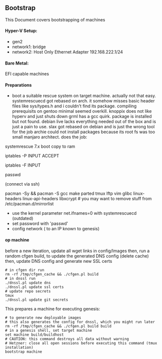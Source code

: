 
## Bootstrap

This Document covers bootstrapping of machines

#### Hyper-V Setup:
- gen2
- network1: bridge
- network2: Host Only Ethernet Adapter 192.168.222.1/24

#### Bare Metal:

EFI capable machines

#### Preparations

- boot a suitable rescue system on target machine. actually not that easy. 
systemrescuecd got rebased on arch. it somehow misses basic header files like sys/types.h and i couldn't find its package.
compiling prerequisits on gentoo minimal seemed overkill.
knoppix does not like hyperv and just shuts down
grml has a gcc quirk. package is installed but not found.
debian live lacks everything needed out of the box and is just a pain to use.
slax got rebased on debian and is just the wrong tool for the job
archie could not install packages because its root fs was too small
manjaro architect. does the job:

systemrescue 7.x boot copy to ram

iptables -P INPUT ACCEPT

iptables -F INPUT

passwd 

(connect via ssh)


pacman -Sy && pacman -S gcc make parted tmux lftp vim glibc linux-headers linux-api-headers libxcrypt # you may want to remove stuff from /etc/pacman.d/mirrorlist

- use the kernel parameter net.ifnames=0 with systemrescuecd (outdated) 
- set password with 'passwd'
- config network ( to an IP known to genesis)

#### op machine 

before a new iteration, update all wget links in config/Images
then, run a random cfgen build, to update the generated DNS config (delete cache)
then, update DNS config and generate new SSL certs
```
# in cfgen dir run
rm -rf /tmp/cfgen_cache && ./cfgen.pl build
# in dnssl run
./dnssl.pl update dns
./dnssl.pl update ssl certs 
# update repo secrets
tmux
./dnssl.pl update git secrets
```

This prepares a machine for executing genesis:

```
# to generate new deployable images
# this also generates the config for dnssl, which you might run later
rm -rf /tmp/cfgen_cache && ./cfgen.pl build build
# in a genesis shell, set target machine
set machine build/buildhost
# CAUTION: this command destroys all data without warning
# Hetzner: close all open sessions before executing this command (tmux installation)
bootstrap machine
```
